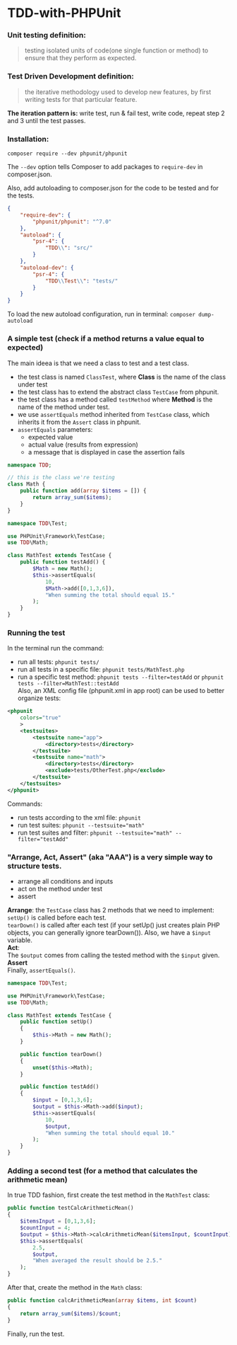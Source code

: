 # TDD-with-PHPUnit


### Unit testing definition:
>testing isolated units of code(one single function or method) to ensure that they perform as expected.

### Test Driven Development definition:
>the iterative methodology used to develop new features, by first writing tests for that particular feature.  

**The iteration pattern is:** write test, run & fail test, write code, repeat step 2 and 3 until the test passes.

### Installation:
    composer require --dev phpunit/phpunit
The `--dev` option tells Composer to add packages to `require-dev` in composer.json.  

Also, add autoloading to composer.json for the code to be tested and for the tests.
```json
{
    "require-dev": {
        "phpunit/phpunit": "^7.0"
    },
    "autoload": {
        "psr-4": {
            "TDD\\": "src/"
        }
    },
    "autoload-dev": {
        "psr-4": {
            "TDD\\Test\\": "tests/"
        }
    }
}
```
To load the new autoload configuration, run in terminal:
`composer dump-autoload`

### A simple test (check if a method returns a value equal to expected)
The main ideea is that we need a class to test and a test class.  
* the test class is named `ClassTest`, where **Class** is the name of the class under test
* the test class has to extend the abstract class `TestCase` from phpunit.
* the test class has a method called `testMethod` where **Method** is the name of the method under test.
* we use `assertEquals` method inherited from `TestCase` class, which inherits it from the `Assert` class in phpunit.
* `assertEquals` parameters:
  * expected value
  * actual value (results from expression)
  * a message that is displayed in case the assertion fails

```php
namespace TDD;

// this is the class we're testing
class Math {
    public function add(array $items = []) {
        return array_sum($items);
    }
}
```
```php
namespace TDD\Test;

use PHPUnit\Framework\TestCase;
use TDD\Math;

class MathTest extends TestCase {
    public function testAdd() {
        $Math = new Math();
        $this->assertEquals(
            10,
            $Math->add([0,1,3,6]),
            "When summing the total should equal 15."
        );
    }
}
```

### Running the test
In the terminal run the command:  
- run all tests: `phpunit tests/`
- run all tests in a specific file: `phpunit tests/MathTest.php`
- run a specific test method: `phpunit tests --filter=testAdd` or `phpunit tests --filter=MathTest::testAdd`  
Also, an XML config file (phpunit.xml in app root) can be used to better organize tests:
```xml
<phpunit
    colors="true"
    >
    <testsuites>
        <testsuite name="app">
            <directory>tests</directory>
        </testsuite>
        <testsuite name="math">
            <directory>tests</directory>
            <exclude>tests/OtherTest.php</exclude>
        </testsuite>
    </testsuites>
</phpunit>
```
Commands:
- run tests according to the xml file: `phpunit`
- run test suites: `phpunit --testsuite="math"`
- run test suites and filter: `phpunit --testsuite="math" --filter="testAdd"`

### "Arrange, Act, Assert" (aka "AAA") is a very simple way to structure tests.
 * arrange all conditions and inputs
 * act on the method under test
 * assert
 
**Arrange**: the `TestCase` class has 2 methods that we need to implement:  
`setUp()` is called before each test.  
`tearDown()` is called after each test (if your setUp() just creates plain PHP objects, you can generally ignore tearDown()).
Also, we have a `$input` variable.  
**Act**:  
The `$output` comes from calling the tested method with the `$input` given.  
**Assert**  
Finally, `assertEquals()`.

```php
namespace TDD\Test;

use PHPUnit\Framework\TestCase;
use TDD\Math;

class MathTest extends TestCase {
    public function setUp()
    {
        $this->Math = new Math();
    }

    public function tearDown()
    {
        unset($this->Math);
    }

    public function testAdd()
    {
        $input = [0,1,3,6];
        $output = $this->Math->add($input);
        $this->assertEquals(
            10,
            $output,
            "When summing the total should equal 10."
        );
    }
}
```

### Adding a second test (for a method that calculates the arithmetic mean)
In true TDD fashion, first create the test method in the `MathTest` class:
```php
public function testCalcArithmeticMean()
{
    $itemsInput = [0,1,3,6];
    $countInput = 4;
    $output = $this->Math->calcArithmeticMean($itemsInput, $countInput);
    $this->assertEquals(
        2.5,
        $output,
        "When averaged the result should be 2.5."
    );
}
```
After that, create the method in the `Math` class:
```php
public function calcArithmeticMean(array $items, int $count)
{
    return array_sum($items)/$count;
}
```
Finally, run the test.  

